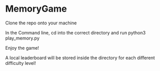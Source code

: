 # MemoryGame

Clone the repo onto your machine

In the Command line, cd into the correct directory and run python3 play_memory.py

Enjoy the game!

A local leaderboard will be stored inside the directory for each different difficulty level!
